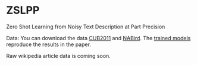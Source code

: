 # ZSLPP
Zero Shot Learning from Noisy Text Description at Part Precision

Data:
You can download the data [CUB2011](https://drive.google.com/open?id=0B_8vkk7CF-pwejFFcEp2R1FfRFU) and [NABird](https://drive.google.com/open?id=0B_8vkk7CF-pwOGhpQXFUUXZlQjg). The [trained models](https://drive.google.com/open?id=0B_8vkk7CF-pwMU5QQUlUOTZFblU) reproduce the results in the paper.  

Raw wikipedia article data is coming soon. 
